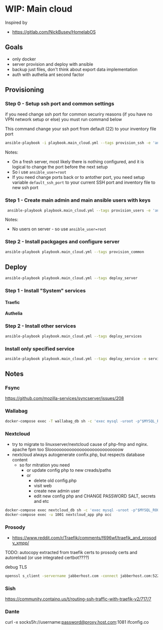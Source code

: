 # WIP: Main cloud

Inspired by

- <https://gitlab.com/NickBusey/HomelabOS>


## Goals

- only docker
- server provision and deploy with ansible
- backup just files, don't think about export data implementation
- auth with authelia ant second factor

## Provisioning

### Step 0 - Setup ssh port and common settings

if you need change ssh port for common securiry reasons (if you have no VPN network setup or else) you must run command below

This command change your ssh port from default (22) to your inventory file port

```bash
ansible-playbook -i playbook.main_cloud.yml --tags provision_ssh -e 'ansible_user=root'
```

Notes:

- On a fresh server, most likely there is nothing configured, and it is logical to change the port before the next setup
- So i use `ansible_user=root`
- If you need change ports back or to antother port, you need setup variable `default_ssh_port` to your current SSH port and inventory file to new ssh port

### Step 1 - Create main admin and main ansible users with keys

```bash
 ansible-playbook playbook.main_cloud.yml --tags provision_users -e 'ansible_user=root'
```

Notes:

- No users on server - so use `ansible_user=root`

### Step 2 - Install packgages and configure server

```bash
ansible-playbook playbook.main_cloud.yml --tags provision_common
```

## Deploy

```bash
ansible-playbook playbook.main_cloud.yml --tags deploy_server
```

### Step 1 - Install "System" services

#### Traefic

#### Authelia

### Step 2 - Install other services

```bash
ansible-playbook playbook.main_cloud.yml --tags deploy_services
```

### Install only specified service

```bash
ansible-playbook playbook.main_cloud.yml --tags deploy_service -e service_item=prosody
```

## Notes

### Fsync

https://github.com/mozilla-services/syncserver/issues/208

### Wallabag

```bash
docker-compose exec -T wallabag_db sh -c 'exec mysql -uroot -p"$MYSQL_ROOT_PASSWORD"' < wallabag_dump.sql
```

### Nextcloud

- try to migrate to linuxserver/nextcloud cause of php-fmp and nginx. apache fpm too Sloooooooooooooooooooooooooooow
- nextcloud always autogenerate confix.php, but respects database content
  - so for mitration you need
    - or update config php to new creads/paths
    - or
      - delete old config.php
      - visit web
      - create new admin user
      - edit new config php and CHANGE PASSWORD SALT, secrets and etc

```bash
docker-compose exec nextcloud_db sh -c 'exec mysql -uroot -p"$MYSQL_ROOT_PASSWORD"'
docker-compose exec -u 1001 nextcloud_app php occ
```

### Prosody

- https://www.reddit.com/r/Traefik/comments/f696wf/traefik_and_prosody_xmpp/

TODO: autocopy extracted from traefik certs to prosody certs and autoreload (or use integrated certbot????)

debug TLS

```bash
openssl s_client -servername jabberhost.com -connect jabberhost.com:5222 -starttls xmpp -state -debug
```

### Sish

https://community.containo.us/t/routing-ssh-traffic-with-traefik-v2/717/7

### Dante

curl -x socks5h://username:password@proxy.host.com:1081 ifconfig.co